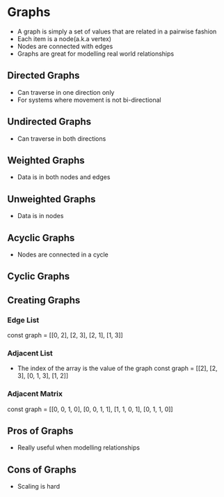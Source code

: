 # Graphs

- A graph is simply a set of values that are related in a pairwise fashion
- Each item is a node(a.k.a vertex)
- Nodes are connected with edges
- Graphs are great for modelling real world relationships

## Directed Graphs

- Can traverse in one direction only
- For systems where movement is not bi-directional

## Undirected Graphs

- Can traverse in both directions

## Weighted Graphs

- Data is in both nodes and edges

## Unweighted Graphs

- Data is in nodes

## Acyclic Graphs

- Nodes are connected in a cycle

## Cyclic Graphs

## Creating Graphs

### Edge List

const graph = [[0, 2], [2, 3], [2, 1], [1, 3]]

### Adjacent List

- The index of the array is the value of the graph
  const graph = [[2], [2, 3], [0, 1, 3], [1, 2]]

### Adjacent Matrix

const graph = [[0, 0, 1, 0], [0, 0, 1, 1], [1, 1, 0, 1], [0, 1, 1, 0]]

## Pros of Graphs

- Really useful when modelling relationships

## Cons of Graphs

- Scaling is hard
